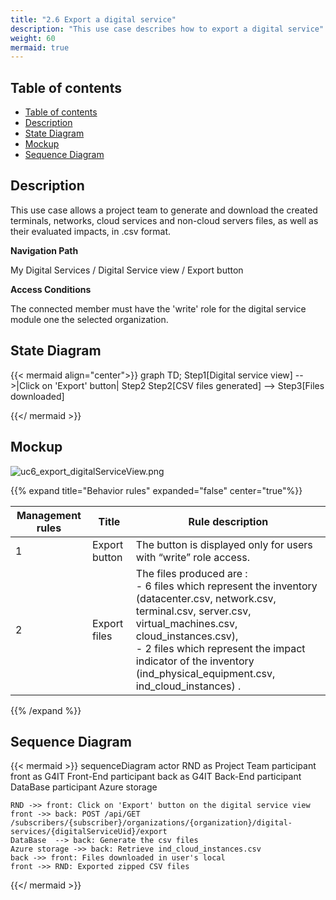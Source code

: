```yaml
---
title: "2.6 Export a digital service"
description: "This use case describes how to export a digital service"
weight: 60
mermaid: true
---
```


## Table of contents

-   [Table of contents](#table-of-contents)
-   [Description](#description)
-   [State Diagram](#state-diagram)
-   [Mockup](#mockup)
-   [Sequence Diagram](#sequence-diagram)

## Description

This use case allows a project team to generate and download the created terminals, networks, cloud services and non-cloud servers files, as well as their evaluated impacts, in .csv format.

**Navigation Path**

My Digital Services / Digital Service view / Export button

**Access Conditions**  

The connected member must have the 'write' role for the digital service module one the selected organization.

## State Diagram

{{< mermaid align="center">}}
graph TD;
Step1[Digital service view] -->|Click on 'Export' button| Step2
Step2[CSV files generated] --> Step3[Files downloaded]

{{</ mermaid >}}

## Mockup

![uc6_export_digitalServiceView.png](../images/uc6_export_digitalServiceView.png)

{{% expand title="Behavior rules" expanded="false" center="true"%}}


| Management rules | Title         | Rule description                                                                                                                                                                                                                                                                                   |
|------------------| ------------- |----------------------------------------------------------------------------------------------------------------------------------------------------------------------------------------------------------------------------------------------------------------------------------------------------|
| 1                | Export button | The button is displayed only for users with “write” role access.                                                                                                                                                                                                                                   |
| 2                | Export files  | The files produced are :<br> - 6 files which represent the inventory (datacenter.csv, network.csv, terminal.csv, server.csv, virtual_machines.csv, cloud_instances.csv), <br> - 2 files which represent the impact indicator of the inventory (ind_physical_equipment.csv, ind_cloud_instances) .  |

{{% /expand %}}

## Sequence Diagram

{{< mermaid >}}
sequenceDiagram
actor RND as Project Team
participant front as G4IT Front-End
participant back as G4IT Back-End
participant DataBase
participant Azure storage

    RND ->> front: Click on 'Export' button on the digital service view
    front ->> back: POST /api/GET /subscribers/{subscriber}/organizations/{organization}/digital-services/{digitalServiceUid}/export
    DataBase  --> back: Generate the csv files
    Azure storage ->> back: Retrieve ind_cloud_instances.csv
    back ->> front: Files downloaded in user's local
    front ->> RND: Exported zipped CSV files

{{</ mermaid >}}
